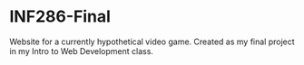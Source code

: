 # INF286-Final
Website for a currently hypothetical video game. Created as my final project in my Intro to Web Development class.
